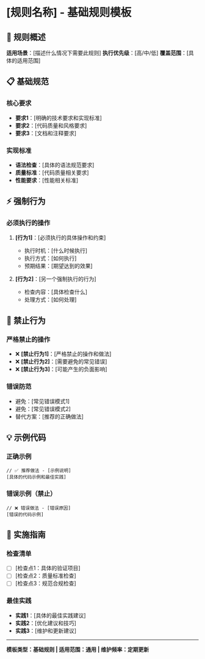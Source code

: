 # [规则名称] - 基础规则模板

## 🎯 规则概述
**适用场景**：[描述什么情况下需要此规则]
**执行优先级**：[高/中/低]
**覆盖范围**：[具体的适用范围]

## 📋 基础规范
### 核心要求
- **要求1**：[明确的技术要求和实现标准]
- **要求2**：[代码质量和风格要求]
- **要求3**：[文档和注释要求]

### 实现标准
- **语法检查**：[具体的语法规范要求]
- **质量标准**：[代码质量相关要求]
- **性能要求**：[性能相关标准]

## ⚡ 强制行为
### 必须执行的操作
1. **[行为1]**：[必须执行的具体操作和约束]
   - 执行时机：[什么时候执行]
   - 执行方式：[如何执行]
   - 预期结果：[期望达到的效果]

2. **[行为2]**：[另一个强制执行的行为]
   - 检查内容：[具体检查什么]
   - 处理方式：[如何处理]

## 🚫 禁止行为
### 严格禁止的操作
- ❌ **[禁止行为1]**：[严格禁止的操作和做法]
- ❌ **[禁止行为2]**：[需要避免的常见错误]
- ❌ **[禁止行为3]**：[可能产生的负面影响]

### 错误防范
- 避免：[常见错误模式1]
- 避免：[常见错误模式2]
- 替代方案：[推荐的正确做法]

## 💡 示例代码
### 正确示例
```[语言]
// ✅ 推荐做法 - [示例说明]
[具体的代码示例和最佳实践]
```

### 错误示例（禁止）
```[语言]
// ❌ 错误做法 - [错误原因]
[错误的代码示例]
```

## 🔧 实施指南
### 检查清单
- [ ] [检查点1：具体的验证项目]
- [ ] [检查点2：质量标准检查]
- [ ] [检查点3：规范合规检查]

### 最佳实践
- **实践1**：[具体的最佳实践建议]
- **实践2**：[优化建议和技巧]
- **实践3**：[维护和更新建议]

---
**模板类型：基础规则 | 适用范围：通用 | 维护频率：定期更新**